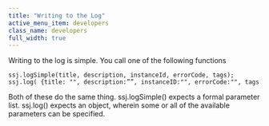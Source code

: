 ```yaml
---
title: "Writing to the Log"
active_menu_item: developers
class_name: developers
full_width: true
---
```



Writing to the log is simple. You call one of the following functions

    ssj.logSimple(title, description, instanceId, errorCode, tags);
    ssj.log( {title: "", description:””, instanceID:"", errorCode:"", tags:""} );
   

Both of these do the same thing. ssj.logSimple() expects a formal parameter list. ssj.log() expects an object, wherein some or all of the available parameters can be specified.

